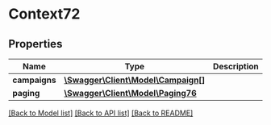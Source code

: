 # Context72

## Properties
Name | Type | Description | Notes
------------ | ------------- | ------------- | -------------
**campaigns** | [**\Swagger\Client\Model\Campaign[]**](Campaign.md) |  | [optional] 
**paging** | [**\Swagger\Client\Model\Paging76**](Paging76.md) |  | [optional] 

[[Back to Model list]](../README.md#documentation-for-models) [[Back to API list]](../README.md#documentation-for-api-endpoints) [[Back to README]](../README.md)


